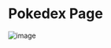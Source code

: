# Pokedex Page
![image](https://user-images.githubusercontent.com/24597559/161280999-7bec97fa-b7ab-4e26-8b05-21e3469a9ad1.png)
